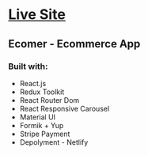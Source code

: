 <h1><a href="https://ecomer3.netlify.app/"> Live Site </a></h1>

<h2>Ecomer - Ecommerce App </h2>

<h3>Built with:</h3>
<ul>
<li>React.js</li>
<li>Redux Toolkit</li>
<li>React Router Dom</li>
<li>React Responsive Carousel</li>
<li>Material UI</li>
<li>Formik + Yup</>
<li>Stripe Payment</li>
<li>Depolyment - Netlify</li>

</ul>
